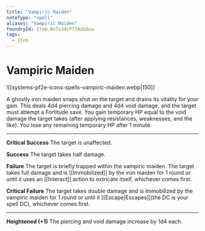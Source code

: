 ```yaml
---
title: "Vampiric Maiden"
noteType: "spell"
aliases: "Vampiric Maiden"
foundryId: Item.0nTs34cP77NzkOua
tags:
  - Item
---
```


# Vampiric Maiden
![[systems-pf2e-icons-spells-vampiric-maiden.webp|150]]

A ghostly iron maiden snaps shut on the target and drains its vitality for your gain. This deals 4d4 piercing damage and 4d4 void damage, and the target must attempt a Fortitude save. You gain temporary HP equal to the void damage the target takes (after applying resistances, weaknesses, and the like). You lose any remaining temporary HP after 1 minute.

* * *

**Critical Success** The target is unaffected.

**Success** The target takes half damage.

**Failure** The target is briefly trapped within the vampiric maiden. The target takes full damage and is [[Immobilized]] by the iron maiden for 1 round or until it uses an [[Interact]] action to extricate itself, whichever comes first.

**Critical Failure** The target takes double damage and is Immobilized by the vampiric maiden for 1 round or until it [[Escape|Escapes]](the DC is your spell DC), whichever comes first.

* * *

**Heightened (+1)** The piercing and void damage increase by 1d4 each.
